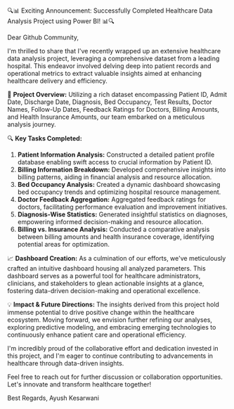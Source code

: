 🔍📊 Exciting Announcement: Successfully Completed Healthcare Data Analysis Project using Power BI! 📊🔍

Dear Github Community,

I'm thrilled to share that I've recently wrapped up an extensive healthcare data analysis project, leveraging a comprehensive dataset from a leading hospital. This endeavor involved delving deep into patient records and operational metrics to extract valuable insights aimed at enhancing healthcare delivery and efficiency.

🏥 **Project Overview:**
Utilizing a rich dataset encompassing Patient ID, Admit Date, Discharge Date, Diagnosis, Bed Occupancy, Test Results, Doctor Names, Follow-Up Dates, Feedback Ratings for Doctors, Billing Amounts, and Health Insurance Amounts, our team embarked on a meticulous analysis journey.

🔍 **Key Tasks Completed:**
1. **Patient Information Analysis:** Constructed a detailed patient profile database enabling swift access to crucial information by Patient ID.
2. **Billing Information Breakdown:** Developed comprehensive insights into billing patterns, aiding in financial analysis and resource allocation.
3. **Bed Occupancy Analysis:** Created a dynamic dashboard showcasing bed occupancy trends and optimizing hospital resource management.
4. **Doctor Feedback Aggregation:** Aggregated feedback ratings for doctors, facilitating performance evaluation and improvement initiatives.
5. **Diagnosis-Wise Statistics:** Generated insightful statistics on diagnoses, empowering informed decision-making and resource allocation.
6. **Billing vs. Insurance Analysis:** Conducted a comparative analysis between billing amounts and health insurance coverage, identifying potential areas for optimization.

📈 **Dashboard Creation:**
As a culmination of our efforts, we've meticulously crafted an intuitive dashboard housing all analyzed parameters. This dashboard serves as a powerful tool for healthcare administrators, clinicians, and stakeholders to glean actionable insights at a glance, fostering data-driven decision-making and operational excellence.

💡 **Impact & Future Directions:**
The insights derived from this project hold immense potential to drive positive change within the healthcare ecosystem. Moving forward, we envision further refining our analyses, exploring predictive modeling, and embracing emerging technologies to continuously enhance patient care and operational efficiency.

I'm incredibly proud of the collaborative effort and dedication invested in this project, and I'm eager to continue contributing to advancements in healthcare through data-driven insights.

Feel free to reach out for further discussion or collaboration opportunities. Let's innovate and transform healthcare together!

Best Regards,
Ayush Kesarwani
